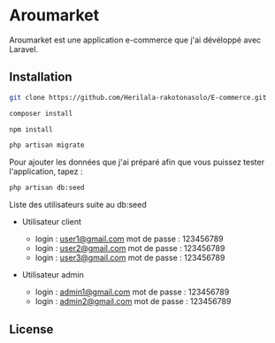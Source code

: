 # Aroumarket
Aroumarket est une application e-commerce que j'ai dévéloppé avec Laravel.

## Installation

```bash
git clone https://github.com/Herilala-rakotonasolo/E-commerce.git
```

```bash
composer install
```

```bash
npm install
```

```bash
php artisan migrate
```

Pour ajouter les données que j'ai préparé afin que vous puissez tester l'application, tapez :

```bash
php artisan db:seed
```

Liste des utilisateurs suite au db:seed

- Utilisateur client</li>
    - login : user1@gmail.com  mot de passe : 123456789
    - login : user2@gmail.com  mot de passe : 123456789
    - login : user3@gmail.com  mot de passe : 123456789

- Utilisateur admin</li>
    - login : admin1@gmail.com  mot de passe : 123456789
    - login : admin2@gmail.com  mot de passe : 123456789

## License
